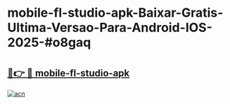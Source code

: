 # mobile-fl-studio-apk-Baixar-Gratis-Ultima-Versao-Para-Android-IOS-2025-#o8gaq

# <h2><a href="https://ainizakaria.my?title=mobile-fl-studio-apk&ref=24M">🔗👉 🔴 mobile-fl-studio-apk</a></h2>

[![acn](https://github.com/user-attachments/assets/0f9c940e-d8b0-45ae-aac7-cd30a18b3e1c)](https://ainizakaria.my?title=mobile-fl-studio-apk&ref=24M)

